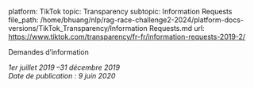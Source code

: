 platform: TikTok
topic: Transparency
subtopic: Information Requests
file_path: /home/bhuang/nlp/rag-race-challenge2-2024/platform-docs-versions/TikTok_Transparency/Information Requests.md
url: https://www.tiktok.com/transparency/fr-fr/information-requests-2019-2/

Demandes d’information

_1er juillet 2019 –31 décembre 2019_  
_Date de publication : 9 juin 2020_